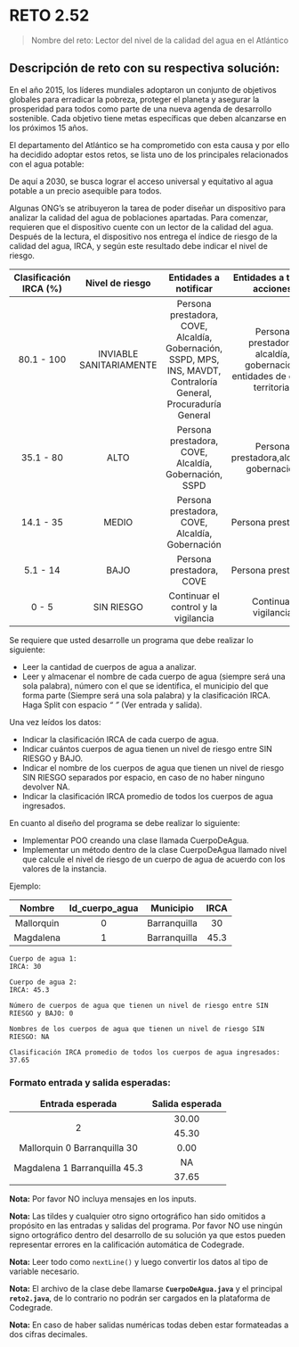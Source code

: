 # RETO 2.52

> Nombre del reto:	Lector del nivel de la calidad del agua en el Atlántico

## Descripción de reto con su respectiva solución:

En el año 2015, los líderes mundiales adoptaron un conjunto de objetivos globales para erradicar la pobreza, proteger el planeta y asegurar la prosperidad para todos como parte de una nueva agenda de desarrollo sostenible. Cada objetivo tiene metas específicas que deben alcanzarse en los próximos 15 años.

El departamento del Atlántico se ha comprometido con esta causa y por ello ha decidido adoptar estos retos, se lista uno de los principales relacionados con el agua potable:

De aquí a 2030, se busca lograr el acceso universal y equitativo al agua potable a un precio asequible para todos.

Algunas ONG’s se atribuyeron la tarea de poder diseñar un dispositivo para analizar la calidad del agua de poblaciones apartadas. Para comenzar, requieren que el dispositivo cuente con un lector de la calidad del agua. Después de la lectura, el dispositivo nos entrega el índice de riesgo de la calidad del agua, IRCA, y según este resultado debe indicar el nivel de riesgo.

|Clasificación IRCA (%)	| Nivel de riesgo	|Entidades a notificar|	Entidades a tomar acciones |
|:---:|:-----:|:-----:|:-----:|
|80.1 - 100 | INVIABLE SANITARIAMENTE | Persona prestadora, COVE, Alcaldía, Gobernación, SSPD, MPS, INS, MAVDT, Contraloría General, Procuraduría General | Persona prestadora, alcaldía, gobernación, entidades de orden territorial |
| 35.1 - 80 |  ALTO | Persona prestadora, COVE, Alcaldía, Gobernación, SSPD | Persona prestadora,alcaldía, gobernación |
| 14.1 - 35 | MEDIO | Persona prestadora, COVE, Alcaldía, Gobernación | Persona prestadora |
| 5.1 - 14 | BAJO |	Persona prestadora, COVE | Persona prestadora |
| 0 - 5 | SIN RIESGO | Continuar el control y la vigilancia | Continuar vigilancia

Se requiere que usted desarrolle un programa que debe realizar lo siguiente:

* Leer la cantidad de cuerpos de agua a analizar.
* Leer y almacenar el nombre de cada cuerpo de agua (siempre será una sola palabra), número con el que se identifica, el municipio del que forma parte (Siempre será una sola palabra) y la clasificación IRCA. Haga Split con espacio *“ ”* (Ver entrada y salida).

Una vez leídos los datos:

* Indicar la clasificación IRCA de cada cuerpo de agua.
* Indicar cuántos cuerpos de agua tienen un nivel de riesgo entre SIN RIESGO y BAJO.
* Indicar el nombre de los cuerpos de agua que tienen un nivel de riesgo SIN RIESGO separados por espacio, en caso de no haber ninguno devolver NA.
* Indicar la clasificación IRCA promedio de todos los cuerpos de agua ingresados.

En cuanto al diseño del programa se debe realizar lo siguiente:

* Implementar POO creando una clase llamada CuerpoDeAgua.
* Implementar un método dentro de la clase CuerpoDeAgua llamado nivel que calcule el nivel de riesgo de un cuerpo de agua de acuerdo con los valores de la instancia. 

Ejemplo: 

|Nombre | Id_cuerpo_agua | Municipio |IRCA |
| :--: | :--: | :--: | :--: |
| Mallorquin | 0 | Barranquilla | 30 |
| Magdalena | 1 |Barranquilla | 45.3 |

```
Cuerpo de agua 1:
IRCA: 30

Cuerpo de agua 2:
IRCA: 45.3

Número de cuerpos de agua que tienen un nivel de riesgo entre SIN RIESGO y BAJO: 0

Nombres de los cuerpos de agua que tienen un nivel de riesgo SIN RIESGO: NA

Clasificación IRCA promedio de todos los cuerpos de agua ingresados: 37.65
```

### Formato entrada y salida esperadas:

<table>
    <thead>
        <tr>
            <td align=center><b>Entrada esperada</b></td>
            <td align=center><b>Salida esperada</b></td>
        </tr>
    <thead>
    <tbody>
        <tr>
            <td rowspan=5 align=center>
                <p>2</p>
                <p>Mallorquin 0 Barranquilla 30</p>
                <p>Magdalena 1 Barranquilla 45.3</p>
            </td>
            <td align=center>30.00</td>
        </tr>
        <tr>
            <td align=center>45.30</td>
        </tr>
        <tr>
            <td align=center>0.00</td>
        </tr>
        <tr>
            <td align=center>NA</td>
        </tr>
        <tr>
            <td align=center>37.65</td>
        </tr>
    </tbody>
</table>

**Nota:** Por favor NO incluya mensajes en los inputs.

**Nota:** Las tildes y cualquier otro signo ortográfico han sido omitidos a propósito en las entradas y salidas del programa. Por favor NO use ningún signo ortográfico dentro del desarrollo de su solución ya que estos pueden representar errores en la calificación automática de Codegrade.

**Nota:** Leer todo como ```nextLine()``` y luego convertir los datos al tipo de variable necesario.

**Nota:** El archivo de la clase debe llamarse **```CuerpoDeAgua.java```** y el principal **```reto2.java```**, de lo contrario no podrán ser cargados en la plataforma de Codegrade.

**Nota:** En caso de haber salidas numéricas todas deben estar formateadas a dos cifras decimales.
